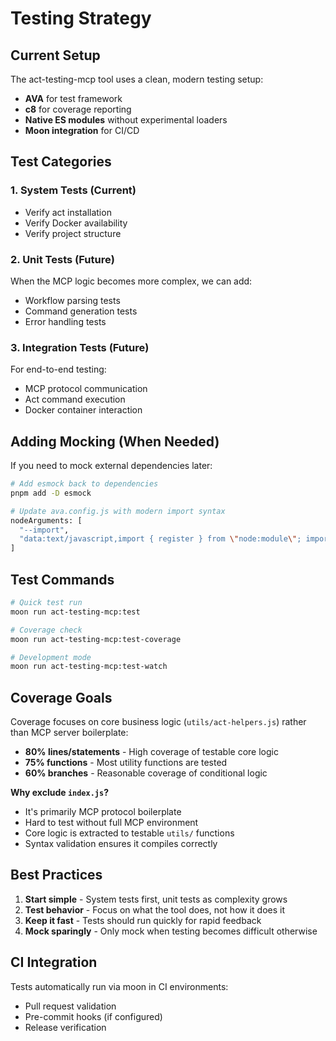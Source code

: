 # Testing Strategy

## Current Setup

The act-testing-mcp tool uses a clean, modern testing setup:

- **AVA** for test framework
- **c8** for coverage reporting
- **Native ES modules** without experimental loaders
- **Moon integration** for CI/CD

## Test Categories

### 1. System Tests (Current)

- Verify act installation
- Verify Docker availability
- Verify project structure

### 2. Unit Tests (Future)

When the MCP logic becomes more complex, we can add:

- Workflow parsing tests
- Command generation tests
- Error handling tests

### 3. Integration Tests (Future)

For end-to-end testing:

- MCP protocol communication
- Act command execution
- Docker container interaction

## Adding Mocking (When Needed)

If you need to mock external dependencies later:

```bash
# Add esmock back to dependencies
pnpm add -D esmock

# Update ava.config.js with modern import syntax
nodeArguments: [
  "--import",
  "data:text/javascript,import { register } from \"node:module\"; import { pathToFileURL } from \"node:url\"; register(\"esmock\", pathToFileURL(\"./\"));"
]
```

## Test Commands

```bash
# Quick test run
moon run act-testing-mcp:test

# Coverage check
moon run act-testing-mcp:test-coverage

# Development mode
moon run act-testing-mcp:test-watch
```

## Coverage Goals

Coverage focuses on core business logic (`utils/act-helpers.js`) rather than MCP server boilerplate:

- **80% lines/statements** - High coverage of testable core logic
- **75% functions** - Most utility functions are tested
- **60% branches** - Reasonable coverage of conditional logic

**Why exclude `index.js`?**

- It's primarily MCP protocol boilerplate
- Hard to test without full MCP environment
- Core logic is extracted to testable `utils/` functions
- Syntax validation ensures it compiles correctly

## Best Practices

1. **Start simple** - System tests first, unit tests as complexity grows
2. **Test behavior** - Focus on what the tool does, not how it does it
3. **Keep it fast** - Tests should run quickly for rapid feedback
4. **Mock sparingly** - Only mock when testing becomes difficult otherwise

## CI Integration

Tests automatically run via moon in CI environments:

- Pull request validation
- Pre-commit hooks (if configured)
- Release verification
